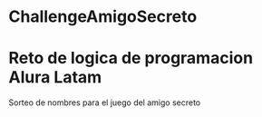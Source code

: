 # ChallengeAmigoSecreto
<h1>Reto de logica de programacion Alura Latam</h1>
<p>Sorteo de nombres para el juego del amigo secreto</p>
